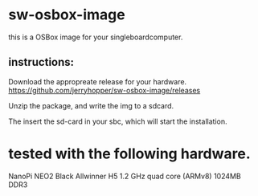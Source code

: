 # sw-osbox-image

this is a OSBox image for your singleboardcomputer.

## instructions: 

Download the appropreate release for your hardware.  https://github.com/jerryhopper/sw-osbox-image/releases

Unzip the package, and write the img to a sdcard.

The insert the sd-card in your sbc, which will start the installation.


# tested with the following hardware.
NanoPi NEO2 Black Allwinner H5 1.2 GHz quad core (ARMv8) 1024MB DDR3
